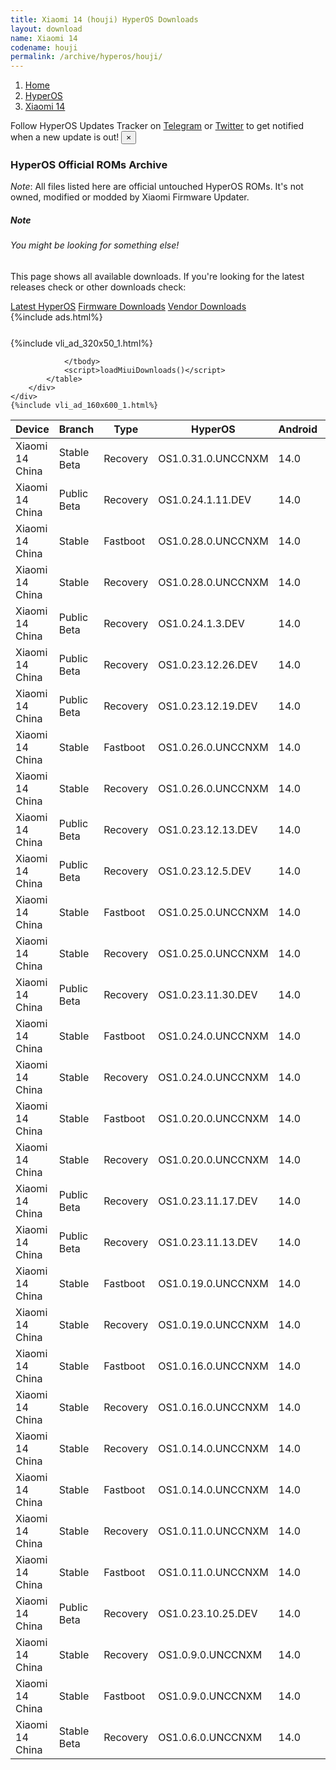 ```yaml
---
title: Xiaomi 14 (houji) HyperOS Downloads
layout: download
name: Xiaomi 14
codename: houji
permalink: /archive/hyperos/houji/
---
```

<nav aria-label="breadcrumb">
    <ol class="breadcrumb">
        <li class="breadcrumb-item"><a href="/">Home</a></li>
        <li class="breadcrumb-item"><a href="/hyperos/">HyperOS</a></li>
        <li class="breadcrumb-item active" aria-current="page"><a href="/hyperos/houji/">Xiaomi 14</a></li>
    </ol>
</nav>
<div class="alert alert-primary alert-dismissible fade show" role="alert">
    Follow HyperOS Updates Tracker on <a href="https://t.me/MIUIUpdatesTracker" class="alert-link">Telegram</a>
     or <a href="https://twitter.com/MiFwUpdater" class="alert-link">Twitter</a> to get notified when a new update is out!
    <button type="button" class="close" data-dismiss="alert" aria-label="Close">
        <span aria-hidden="true">&times;</span>
    </button>
</div>

### HyperOS Official ROMs Archive
*Note*: All files listed here are official untouched HyperOS ROMs. It's not owned, modified or modded by Xiaomi Firmware Updater.
<div class="card">
  <div class="card-body">
    <h5 class="card-title">Note</h5>
    <h6 class="card-subtitle mb-2 text-muted">You might be looking for something else!</h6>
    <p class="card-text">This page shows all available downloads.
     If you're looking for the latest releases check or other downloads check:</p>
    <a href="/hyperos/houji/" class="card-link">Latest HyperOS</a>
    <a href="/firmware/houji/" class="card-link">Firmware Downloads</a>
    <a href="/vendor/houji/" class="card-link">Vendor Downloads</a>
  </div>
</div>
{%include ads.html%}
<div class="row justify-content-center">
    <div class="col-10">
        <div class="table-responsive-md" style="margin-top: 25px;">
            {%include vli_ad_320x50_1.html%}
            <table id="miui" class="display dt-responsive nowrap compact table table-striped table-hover table-sm">
                <thead class="thead-dark">
                    <tr>
                        <th data-ref="device">Device</th>
                        <th data-ref="branch">Branch</th>
                        <th data-ref="type">Type</th>
                        <th data-ref="miui">HyperOS</th>
                        <th data-ref="android">Android</th>
                        <th data-ref="size">Size</th>
                        <th data-ref="size">Date</th>
                        <th data-ref="link">Link</th>
                    </tr>
                </thead>
                <tbody>
                <tr><td>Xiaomi 14 China</td><td>Stable Beta</td><td>Recovery</td><td>OS1.0.31.0.UNCCNXM</td><td>14.0</td><td>5.8 GB</td><td>2024-01-24</td><td><a href="/hyperos/houji/stable beta/OS1.0.31.0.UNCCNXM/">Download</a></td></tr>
<tr><td>Xiaomi 14 China</td><td>Public Beta</td><td>Recovery</td><td>OS1.0.24.1.11.DEV</td><td>14.0</td><td>5.8 GB</td><td>2024-01-12</td><td><a href="/hyperos/houji/public beta/OS1.0.24.1.11.DEV/">Download</a></td></tr>
<tr><td>Xiaomi 14 China</td><td>Stable</td><td>Fastboot</td><td>OS1.0.28.0.UNCCNXM</td><td>14.0</td><td>8.3 GB</td><td>2024-01-09</td><td><a href="/hyperos/houji/stable/OS1.0.28.0.UNCCNXM/">Download</a></td></tr>
<tr><td>Xiaomi 14 China</td><td>Stable</td><td>Recovery</td><td>OS1.0.28.0.UNCCNXM</td><td>14.0</td><td>5.8 GB</td><td>2023-12-28</td><td><a href="/hyperos/houji/stable/OS1.0.28.0.UNCCNXM/">Download</a></td></tr>
<tr><td>Xiaomi 14 China</td><td>Public Beta</td><td>Recovery</td><td>OS1.0.24.1.3.DEV</td><td>14.0</td><td>5.8 GB</td><td>2024-01-05</td><td><a href="/hyperos/houji/public beta/OS1.0.24.1.3.DEV/">Download</a></td></tr>
<tr><td>Xiaomi 14 China</td><td>Public Beta</td><td>Recovery</td><td>OS1.0.23.12.26.DEV</td><td>14.0</td><td>5.8 GB</td><td>2023-12-29</td><td><a href="/hyperos/houji/public beta/OS1.0.23.12.26.DEV/">Download</a></td></tr>
<tr><td>Xiaomi 14 China</td><td>Public Beta</td><td>Recovery</td><td>OS1.0.23.12.19.DEV</td><td>14.0</td><td>5.8 GB</td><td>2023-12-22</td><td><a href="/hyperos/houji/public beta/OS1.0.23.12.19.DEV/">Download</a></td></tr>
<tr><td>Xiaomi 14 China</td><td>Stable</td><td>Fastboot</td><td>OS1.0.26.0.UNCCNXM</td><td>14.0</td><td>8.3 GB</td><td>2023-12-19</td><td><a href="/hyperos/houji/stable/OS1.0.26.0.UNCCNXM/">Download</a></td></tr>
<tr><td>Xiaomi 14 China</td><td>Stable</td><td>Recovery</td><td>OS1.0.26.0.UNCCNXM</td><td>14.0</td><td>5.8 GB</td><td>2023-12-05</td><td><a href="/hyperos/houji/stable/OS1.0.26.0.UNCCNXM/">Download</a></td></tr>
<tr><td>Xiaomi 14 China</td><td>Public Beta</td><td>Recovery</td><td>OS1.0.23.12.13.DEV</td><td>14.0</td><td>6.1 GB</td><td>2023-12-15</td><td><a href="/hyperos/houji/public beta/OS1.0.23.12.13.DEV/">Download</a></td></tr>
<tr><td>Xiaomi 14 China</td><td>Public Beta</td><td>Recovery</td><td>OS1.0.23.12.5.DEV</td><td>14.0</td><td>6.1 GB</td><td>2023-12-06</td><td><a href="/hyperos/houji/public beta/OS1.0.23.12.5.DEV/">Download</a></td></tr>
<tr><td>Xiaomi 14 China</td><td>Stable</td><td>Fastboot</td><td>OS1.0.25.0.UNCCNXM</td><td>14.0</td><td>8.3 GB</td><td>2023-12-05</td><td><a href="/hyperos/houji/stable/OS1.0.25.0.UNCCNXM/">Download</a></td></tr>
<tr><td>Xiaomi 14 China</td><td>Stable</td><td>Recovery</td><td>OS1.0.25.0.UNCCNXM</td><td>14.0</td><td>5.8 GB</td><td>2023-11-28</td><td><a href="/hyperos/houji/stable/OS1.0.25.0.UNCCNXM/">Download</a></td></tr>
<tr><td>Xiaomi 14 China</td><td>Public Beta</td><td>Recovery</td><td>OS1.0.23.11.30.DEV</td><td>14.0</td><td>6.1 GB</td><td>2023-12-01</td><td><a href="/hyperos/houji/public beta/OS1.0.23.11.30.DEV/">Download</a></td></tr>
<tr><td>Xiaomi 14 China</td><td>Stable</td><td>Fastboot</td><td>OS1.0.24.0.UNCCNXM</td><td>14.0</td><td>8.3 GB</td><td>2023-11-27</td><td><a href="/hyperos/houji/stable/OS1.0.24.0.UNCCNXM/">Download</a></td></tr>
<tr><td>Xiaomi 14 China</td><td>Stable</td><td>Recovery</td><td>OS1.0.24.0.UNCCNXM</td><td>14.0</td><td>5.8 GB</td><td>2023-11-20</td><td><a href="/hyperos/houji/stable/OS1.0.24.0.UNCCNXM/">Download</a></td></tr>
<tr><td>Xiaomi 14 China</td><td>Stable</td><td>Fastboot</td><td>OS1.0.20.0.UNCCNXM</td><td>14.0</td><td>8.3 GB</td><td>2023-11-21</td><td><a href="/hyperos/houji/stable/OS1.0.20.0.UNCCNXM/">Download</a></td></tr>
<tr><td>Xiaomi 14 China</td><td>Stable</td><td>Recovery</td><td>OS1.0.20.0.UNCCNXM</td><td>14.0</td><td>5.8 GB</td><td>2023-11-14</td><td><a href="/hyperos/houji/stable/OS1.0.20.0.UNCCNXM/">Download</a></td></tr>
<tr><td>Xiaomi 14 China</td><td>Public Beta</td><td>Recovery</td><td>OS1.0.23.11.17.DEV</td><td>14.0</td><td>6.1 GB</td><td>2023-11-17</td><td><a href="/hyperos/houji/public beta/OS1.0.23.11.17.DEV/">Download</a></td></tr>
<tr><td>Xiaomi 14 China</td><td>Public Beta</td><td>Recovery</td><td>OS1.0.23.11.13.DEV</td><td>14.0</td><td>6.0 GB</td><td>2023-11-14</td><td><a href="/hyperos/houji/public beta/OS1.0.23.11.13.DEV/">Download</a></td></tr>
<tr><td>Xiaomi 14 China</td><td>Stable</td><td>Fastboot</td><td>OS1.0.19.0.UNCCNXM</td><td>14.0</td><td>8.3 GB</td><td>2023-11-13</td><td><a href="/hyperos/houji/stable/OS1.0.19.0.UNCCNXM/">Download</a></td></tr>
<tr><td>Xiaomi 14 China</td><td>Stable</td><td>Recovery</td><td>OS1.0.19.0.UNCCNXM</td><td>14.0</td><td>5.8 GB</td><td>2023-11-11</td><td><a href="/hyperos/houji/stable/OS1.0.19.0.UNCCNXM/">Download</a></td></tr>
<tr><td>Xiaomi 14 China</td><td>Stable</td><td>Fastboot</td><td>OS1.0.16.0.UNCCNXM</td><td>14.0</td><td>8.3 GB</td><td>2023-11-09</td><td><a href="/hyperos/houji/stable/OS1.0.16.0.UNCCNXM/">Download</a></td></tr>
<tr><td>Xiaomi 14 China</td><td>Stable</td><td>Recovery</td><td>OS1.0.16.0.UNCCNXM</td><td>14.0</td><td>5.8 GB</td><td>2023-11-05</td><td><a href="/hyperos/houji/stable/OS1.0.16.0.UNCCNXM/">Download</a></td></tr>
<tr><td>Xiaomi 14 China</td><td>Stable</td><td>Recovery</td><td>OS1.0.14.0.UNCCNXM</td><td>14.0</td><td>5.8 GB</td><td>2023-11-02</td><td><a href="/hyperos/houji/stable/OS1.0.14.0.UNCCNXM/">Download</a></td></tr>
<tr><td>Xiaomi 14 China</td><td>Stable</td><td>Fastboot</td><td>OS1.0.14.0.UNCCNXM</td><td>14.0</td><td>8.3 GB</td><td>2023-11-02</td><td><a href="/hyperos/houji/stable/OS1.0.14.0.UNCCNXM/">Download</a></td></tr>
<tr><td>Xiaomi 14 China</td><td>Stable</td><td>Recovery</td><td>OS1.0.11.0.UNCCNXM</td><td>14.0</td><td>5.8 GB</td><td>2023-10-31</td><td><a href="/hyperos/houji/stable/OS1.0.11.0.UNCCNXM/">Download</a></td></tr>
<tr><td>Xiaomi 14 China</td><td>Stable</td><td>Fastboot</td><td>OS1.0.11.0.UNCCNXM</td><td>14.0</td><td>8.3 GB</td><td>2023-10-31</td><td><a href="/hyperos/houji/stable/OS1.0.11.0.UNCCNXM/">Download</a></td></tr>
<tr><td>Xiaomi 14 China</td><td>Public Beta</td><td>Recovery</td><td>OS1.0.23.10.25.DEV</td><td>14.0</td><td>6.0 GB</td><td>2023-10-27</td><td><a href="/hyperos/houji/public beta/OS1.0.23.10.25.DEV/">Download</a></td></tr>
<tr><td>Xiaomi 14 China</td><td>Stable</td><td>Recovery</td><td>OS1.0.9.0.UNCCNXM</td><td>14.0</td><td>5.8 GB</td><td>2023-10-26</td><td><a href="/hyperos/houji/stable/OS1.0.9.0.UNCCNXM/">Download</a></td></tr>
<tr><td>Xiaomi 14 China</td><td>Stable</td><td>Fastboot</td><td>OS1.0.9.0.UNCCNXM</td><td>14.0</td><td>8.2 GB</td><td>2023-10-26</td><td><a href="/hyperos/houji/stable/OS1.0.9.0.UNCCNXM/">Download</a></td></tr>
<tr><td>Xiaomi 14 China</td><td>Stable Beta</td><td>Recovery</td><td>OS1.0.6.0.UNCCNXM</td><td>14.0</td><td>5.8 GB</td><td>2023-10-26</td><td><a href="/hyperos/houji/stable beta/OS1.0.6.0.UNCCNXM/">Download</a></td></tr>

                </tbody>
                <script>loadMiuiDownloads()</script>
            </table>
        </div>
    </div>
    {%include vli_ad_160x600_1.html%}
</div>
